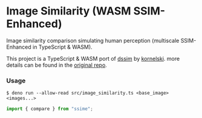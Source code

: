 Image Similarity (WASM SSIM-Enhanced)
===

Image similarity comparison simulating human perception (multiscale SSIM-Enhanced in TypeScript & WASM).

This project is a TypeScript & WASM port of [dssim](https://github.com/kornelski/dssim) by [kornelski](https://github.com/kornelski). more details can be found in the [original repo](https://github.com/kornelski/dssim).

### Usage

```shell
$ deno run --allow-read src/image_similarity.ts <base_image> <images...>
```

```ts
import { compare } from "ssime";
```

